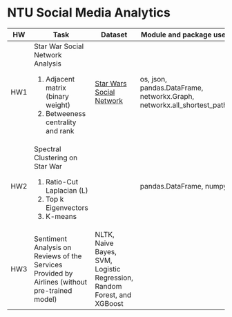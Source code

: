 # NTU Social Media Analytics

|HW|Task|Dataset|Module and package used|
|---|---|---|---|
|HW1|Star War Social Network Analysis<br><ol><li>Adjacent matrix (binary weight)</li><li>Betweeness centrality and rank</li></ol>|[Star Wars Social Network](https://www.kaggle.com/ruchi798/star-wars)|os, json, pandas.DataFrame, networkx.Graph, networkx.all_shortest_paths|
|HW2|Spectral Clustering on Star War<br><ol><li>Ratio-Cut Laplacian (L)</li><li>Top k Eigenvectors</li><li>K-means</li></ol>||pandas.DataFrame, numpy
|HW3|Sentiment Analysis on Reviews of the Services Provided by Airlines (without pre-trained model)|NLTK, Naive Bayes, SVM, Logistic Regression, Random Forest, and XGBoost|
